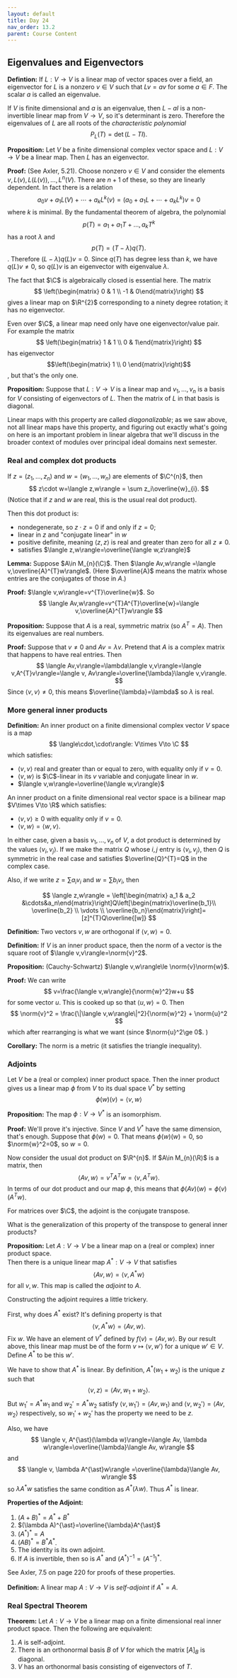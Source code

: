 ```yaml
---
layout: default
title: Day 24
nav_order: 13.2
parent: Course Content
---
```


## Eigenvalues and Eigenvectors

**Defintion:** If $L:V\to V$ is a linear map of vector spaces over a field, an eigenvector for $L$
is a nonzero $v\in V$ such that $Lv=av$ for some $a\in F$.  The scalar $a$ is called an eigenvalue.

If $V$ is finite dimensional and $a$ is an eigenvalue, then $L-aI$ is a non-invertible linear map from $V\to V$, so it's determinant is zero.
Therefore the eigenvalues of $L$ are all roots of the *characteristic polynomial*
$$
P_{L}(T)=\det(L-TI).
$$

**Proposition:** Let $V$ be a finite dimensional complex vector space and $L:V\to V$ be a linear map.
Then $L$ has an eigenvector.

**Proof:** (See Axler, 5.21).  Choose nonzero $v\in V$ and consider the elements $v,L(v),L(L(v)),\ldots, L^n(V)$.
There are $n+1$ of these, so they are linearly dependent.  In fact there is a relation
$$
a_0v + a_1L(V)+\cdots+a_kL^k(v)=(a_0+a_1 L+\cdots + a_kL^k)v=0
$$
where $k$ is minimal. By the fundamental theorem of algebra, the polynomial 
$$
p(T)=a_1+a_1T+\ldots, a_kT^k
$$
has a root $\lambda$ and
$$
p(T)=(T-\lambda)q(T).
$$.
Therefore $(L-\lambda)q(L)v=0$.  Since $q(T)$ has degree less than $k$, we have $q(L)v\not=0$,
so $q(L)v$ is an eigenvector with eigenvalue $\lambda$.

The fact that $\C$ is algebraically closed is essential here.  The matrix 
$$
\left(\begin{matrix} 0 & 1 \\ -1 & 0\end{matrix}\right)
$$
gives a linear map on $\R^{2}$ corresponding to a ninety degree rotation; it has no eigenvector.

Even over $\C$, a linear map need only have one eigenvector/value pair.  For example the matrix
$$
\left(\begin{matrix} 1 & 1 \\ 0 & 1\end{matrix}\right)
$$
has eigenvector $$\left(\begin{matrix} 1 \\ 0 \end{matrix}\right)$$, but that's the only one. 

**Proposition:** Suppose that $L:V\to V$ is a linear map and $v_1,\ldots, v_n$ is a basis for $V$
consisting of eigenvectors of $L$.  Then the matrix of $L$ in that basis is diagonal.

Linear maps with this property are called *diagonalizable*; as we saw above, not all linear maps have this property, and figuring out exactly what's going on here is an important problem in linear algebra that we'll discuss in the broader context of modules over principal ideal domains next semester.

### Real and complex dot products

If $z=(z_1,\ldots, z_n)$ and $w=(w_1,\ldots, w_n)$ are elements of $\C^{n}$, then
$$
z\cdot w=\langle z,w\rangle = \sum z_i\overline{w}_{i}.
$$
(Notice that if $z$ and $w$ are real, this is the usual real dot product).

Then this dot product is:

- nondegenerate, so $z\cdot z=0$ if and only if $z=0$;
- linear in $z$ and "conjugate linear" in $w$
- positive definite, meaning $\langle z,z\rangle$ is real and greater than zero for all $z\not=0$.
- satisfies $\langle z,w\rangle=\overline{\langle w,z\rangle}$

**Lemma:** Suppose $A\in M_{n}(\C)$.  Then $\langle Av,w\rangle =\langle v,\overline{A}^{T}w\rangle$.
(Here $\overline{A}$ means the matrix whose entries are the conjugates of those in $A$.)

**Proof:** $\langle v,w\rangle=v^{T}\overline{w}$.  So 
$$
\langle Av,w\rangle=v^{T}A^{T}\overline{w}=\langle v,\overline{A}^{T}w\rangle
$$



**Proposition:** Suppose that $A$ is a real, symmetric matrix (so $A^{T}=A$).  Then its eigenvalues are real numbers.

**Proof:** Suppose that $v\not=0$ and  $Av=\lambda v$.  Pretend that $A$ is a complex matrix that happens to have real entries.
Then 
$$
\langle Av,v\rangle=\lambda\langle v,v\rangle=\langle v,A^{T}v\rangle=\langle v, Av\rangle=\overline{\lambda}\langle v,v\rangle.
$$
Since $\langle v,v\rangle\not=0$, this means $\overline{\lambda}=\lambda$ so $\lambda$ is real.

### More general inner products

**Definition:** An inner product on a finite dimensional complex vector $V$ space is a map 
$$
\langle\cdot,\cdot\rangle: V\times V\to \C
$$
which satisfies:

- $\langle v,v\rangle$ real and greater than or equal to zero, with equality only if $v=0$.
- $\langle v,w\rangle$ is $\C$-linear in its $v$ variable and conjugate linear in $w$.
- $\langle v,w\rangle=\overline{\langle w,v\rangle}$

An inner product on a finite dimensional real vector space is a bilinear map $V\times V\to \R$
which satisfies:

- $\langle v,v\rangle\ge 0$ with equality only if $v=0$.
- $\langle v,w\rangle=\langle w,v\rangle$.

In either case, given a basis $v_1,\ldots, v_n$ of $V$, a dot product is determined by the values
$\langle v_i,v_j\rangle$.  If we make the matrix $Q$ whose $i,j$ entry is $\langle v_i, v_j\rangle$,
then $Q$ is symmetric in the real case and satisfies $\overline{Q}^{T}=Q$ in the complex case. 

Also, if we write $z=\sum a_i v_i$ and $w=\sum b_i v_i$, then 

$$
\langle z,w\rangle = \left[\begin{matrix} a_1 & a_2 &\cdots&a_n\end{matrix}\right]Q\left[\begin{matrix}\overline{b_1}\\ \overline{b_2} \\ \vdots \\ \overline{b_n}\end{matrix}\right]=[z]^{T}Q\overline{[w]}
$$

**Definition:** Two vectors $v,w$ are orthogonal if $\langle v,w\rangle=0$. 

**Definition:** If $V$ is an inner product space, then the norm of a vector is the
square root of $\langle v,v\rangle=\norm{v}^2$. 

**Proposition:** (Cauchy-Schwartz) $\langle v,w\rangle\le \norm{v}\norm{w}$.

**Proof:** We can write
$$
v=\frac{\langle v,w\rangle}{\norm{w}^2}w+u
$$
for some vector $u$.  This is cooked up so that $\langle u,w\rangle=0$.  Then
$$
\norm{v}^2 = \frac{\|\langle v,w\rangle\|^2}{\norm{w}^2} + \norm{u}^2
$$
which after rearranging is what we want (since $\norm{u}^2\ge 0$. )

**Corollary:** The norm is a metric (it satisfies the triangle inequality).  

### Adjoints

Let $V$ be a (real or complex) inner product space.  Then the inner product gives us a linear map $\phi$
from $V$ to its dual space $V^{\ast}$ by setting
$$
\phi(w)(v)=\langle v,w\rangle
$$

**Proposition:** The map $\phi: V\to V^{\ast}$ is an isomorphism.

**Proof:** We'll prove it's injective.  Since $V$ and $V^{\ast}$ have the same dimension, that's enough.
Suppose that $\phi(w)=0$.  That means $\phi(w)(w)=0$, so $\norm{w}^2=0$, so $w=0$. 

Now consider the usual dot product on $\R^{n}$.  If $A\in M_{n}(\R)$ is a matrix, then
$$
\langle Av, w\rangle = v^{T}A^{T}w=\langle v, A^{T}w\rangle.
$$
In terms of our dot product and our map $\phi$, this means that $\phi(Av)(w)=\phi(v)(A^{T}w)$.

For matrices over $\C$, the adjoint is the conjugate transpose.

What is the generalization of this property of the transpose to general inner products?

**Proposition:** Let $A:V\to V$ be a linear map on a (real or complex) inner product space.  
Then there is a unique linear map $A^{\ast}:V\to V$ that satisfies
$$
\langle Av,w\rangle = \langle v, A^{\ast}w\rangle
$$
for all $v,w$.  This map is called the *adjoint* to $A$.

Constructing the adjoint requires a little trickery. 

First, why does $A^{\ast}$ exist?  It's defining property is that
$$
\langle v,A^{\ast}w\rangle=\langle Av,w\rangle.
$$
Fix $w$. We have an element of $V^{\ast}$ defined by $f(v)=\langle Av, w\rangle$. 
By our result above, this linear map must be of the form $v\mapsto \langle v, w'\rangle$
for a unique $w'\in V$.  Define $A^{\ast}$ to be this $w'$. 

We have to show that $A^{\ast}$ is linear.  By definition, $A^{\ast}(w_1+w_2)$ is the unique
$z$ such that
$$
\langle v, z\rangle = \langle Av, w_1+w_2\rangle.
$$
But $w_1'=A^{\ast}w_1$ and $w_2'=A^{\ast}w_2$ satisfy $\langle v, w_1'\rangle=\langle Av, w_1\rangle$
and $\langle v, w_2'\rangle=\langle Av, w_2\rangle$ respectively, so $w_1'+w_2'$ has the property
we need to be $z$.

Also, we have 
$$
\langle v, A^{\ast}(\lambda w)\rangle=\langle Av, \lambda w\rangle=\overline{\lambda}\langle Av, w\rangle
$$
and
$$
\langle v, \lambda A^{\ast}w\rangle =\overline{\lambda}\langle Av, w\rangle
$$
so $\lambda A^{\ast}w$ satisfies the same condition as $A^{\ast}(\lambda w)$. Thus $A^{\ast}$ is linear.

**Properties of the Adjoint:**

1.  $(A+B)^{\ast}=A^{\ast}+B^{\ast}$
2.  $(\lambda A)^{\ast}=\overline{\lambda}A^{\ast}$
3.  $(A^{\ast})^{\ast}=A$
4.  $(AB)^{\ast}=B^{\ast}A^{\ast}$.
5.  The identity is its own adjoint.
6.  If $A$ is invertible, then so is $A^{\ast}$ and $(A^{\ast})^{-1}=(A^{-1})^{\ast}$.

See Axler, 7.5 on page 220 for proofs of these properties. 

**Definition:** A linear map $A:V\to V$ is *self-adjoint* if $A^{\ast}=A$.

### Real Spectral Theorem



**Theorem:** Let $A:V\to V$ be a linear map on a finite dimensional real inner product space.
Then the following are equivalent:

1.  $A$ is self-adjoint.
2.  There is an orthonormal basis $B$ of $V$ for which the matrix $[A]_{B}$ is diagonal.
3.  $V$ has an orthonormal basis consisting of eigenvectors of $T$.  